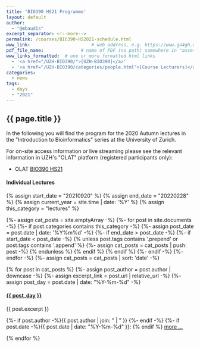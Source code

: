 ```yaml
---
title: 'BIO390 HS21 Programme'
layout: default
author:
  - "@mbaudis"
excerpt_separator: <!--more-->
permalink: /courses/BIO390-HS2021-schedule.html
www_link: 						# web address, e.g. https://www.ga4gh.org; auto-linked
pdf_file_name: 				# name of PDF (no path) somewhere in "assets"; auto-linked
www_links_formatted:  # one or more formatted html links
  - '<a href="/UZH-BIO390/">[UZH-BIO390]</a>'
  - '<a href="/UZH-BIO390/categories/people.html">[Course Lecturers]</a>'
categories:
  - news
tags:
  - days
  - "2021"
---
```


## {{ page.title }}

In the following you will find the program for
the 2020 Autumn lectures in the "Introduction to Bioinformatics"  series at the
University of Zurich.

For on-site access information or live streaming please see the relevant information
in UZH's "OLAT" platform (registered participants only):

* OLAT [BIO390 HS21](https://lms.uzh.ch/auth/RepositoryEntry/17064820858/CourseNode/85421310414617)

<!--more-->

#### Individual Lectures

{% assign start_date = "20210920" %}
{% assign end_date = "20220228" %}
{% assign current_year = site.time | date: '%Y' %}
{% assign this_category = "lectures" %}

{%- assign cat_posts = site.emptyArray -%}
{%- for post in site.documents -%}
  {%- if post.categories contains this_category -%}
    {%- assign post_date = post.date | date: '%Y%m%d' -%}
    {%- if end_date > post_date -%}
      {%- if start_date < post_date -%}
        {% unless post.tags contains '.prepend' or post.tags contains '.append' %}
          {%- assign cat_posts = cat_posts | push: post -%}
        {% endunless %}
      {% endif %}
    {% endif %}
  {%- endif -%}
{%- endfor -%}
{%- assign cat_posts = cat_posts | sort: 'date' -%}

{% for post in cat_posts %}
  {%- assign post_author = post.author | downcase -%}
  {%- assign excerpt_link = post.url | relative_url -%}
  {%- assign post_day = post.date | date: "%Y-%m-%d" -%}

<div class="excerpt">
  <h4><a href="{{ excerpt_link }}">{{ post_day }}</a></h4>

{{ post.excerpt }}

  <p class="footnote">
{%- if post.author -%}{{ post.author | join: " | " }}&nbsp;{%- endif -%}
{%- if post.date -%}{{ post.date | date: "%Y-%m-%d" }}: {% endif %}
<a href="{{ excerpt_link }}">more ...</a>
  </p>
</div>
{% endfor %}
